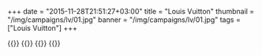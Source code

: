 +++
date = "2015-11-28T21:51:27+03:00"
title = "Louis Vuitton"
thumbnail = "/img/campaigns/lv/01.jpg"
banner = "/img/campaigns/lv/01.jpg"
tags = ["Louis Vuitton"]
+++

{{<mkimage src="/img/campaigns/lv/01.jpg">}}
{{<mkimage src="/img/campaigns/lv/02.jpg">}}
{{<mkimage src="/img/campaigns/lv/03.jpg">}}
{{<mkimage src="/img/campaigns/lv/04.jpg">}}